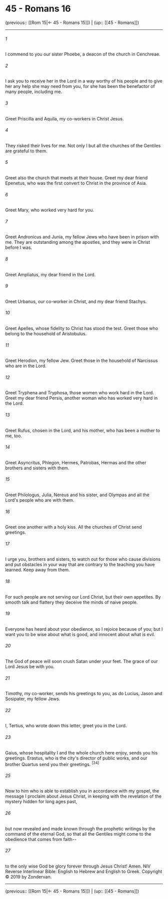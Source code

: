 # 45 - Romans 16

(previous:: [[Rom 15|← 45 - Romans 15]]) | (up:: [[45 - Romans]])

***


###### 1 
I commend to you our sister Phoebe, a deacon of the church in Cenchreae. 

###### 2 
I ask you to receive her in the Lord in a way worthy of his people and to give her any help she may need from you, for she has been the benefactor of many people, including me. 

###### 3 
Greet Priscilla and Aquila, my co-workers in Christ Jesus. 

###### 4 
They risked their lives for me. Not only I but all the churches of the Gentiles are grateful to them. 

###### 5 
Greet also the church that meets at their house. Greet my dear friend Epenetus, who was the first convert to Christ in the province of Asia. 

###### 6 
Greet Mary, who worked very hard for you. 

###### 7 
Greet Andronicus and Junia, my fellow Jews who have been in prison with me. They are outstanding among the apostles, and they were in Christ before I was. 

###### 8 
Greet Ampliatus, my dear friend in the Lord. 

###### 9 
Greet Urbanus, our co-worker in Christ, and my dear friend Stachys. 

###### 10 
Greet Apelles, whose fidelity to Christ has stood the test. Greet those who belong to the household of Aristobulus. 

###### 11 
Greet Herodion, my fellow Jew. Greet those in the household of Narcissus who are in the Lord. 

###### 12 
Greet Tryphena and Tryphosa, those women who work hard in the Lord. Greet my dear friend Persis, another woman who has worked very hard in the Lord. 

###### 13 
Greet Rufus, chosen in the Lord, and his mother, who has been a mother to me, too. 

###### 14 
Greet Asyncritus, Phlegon, Hermes, Patrobas, Hermas and the other brothers and sisters with them. 

###### 15 
Greet Philologus, Julia, Nereus and his sister, and Olympas and all the Lord's people who are with them. 

###### 16 
Greet one another with a holy kiss. All the churches of Christ send greetings. 

###### 17 
I urge you, brothers and sisters, to watch out for those who cause divisions and put obstacles in your way that are contrary to the teaching you have learned. Keep away from them. 

###### 18 
For such people are not serving our Lord Christ, but their own appetites. By smooth talk and flattery they deceive the minds of naive people. 

###### 19 
Everyone has heard about your obedience, so I rejoice because of you; but I want you to be wise about what is good, and innocent about what is evil. 

###### 20 
The God of peace will soon crush Satan under your feet. The grace of our Lord Jesus be with you. 

###### 21 
Timothy, my co-worker, sends his greetings to you, as do Lucius, Jason and Sosipater, my fellow Jews. 

###### 22 
I, Tertius, who wrote down this letter, greet you in the Lord. 

###### 23 
Gaius, whose hospitality I and the whole church here enjoy, sends you his greetings. Erastus, who is the city's director of public works, and our brother Quartus send you their greetings. <sup class="versenum">[24]</sup> 

###### 25 
Now to him who is able to establish you in accordance with my gospel, the message I proclaim about Jesus Christ, in keeping with the revelation of the mystery hidden for long ages past, 

###### 26 
but now revealed and made known through the prophetic writings by the command of the eternal God, so that all the Gentiles might come to the obedience that comes from faith-- 

###### 27 
to the only wise God be glory forever through Jesus Christ! Amen. NIV Reverse Interlinear Bible: English to Hebrew and English to Greek. Copyright © 2019 by Zondervan.

***

(previous:: [[Rom 15|← 45 - Romans 15]]) | (up:: [[45 - Romans]])
